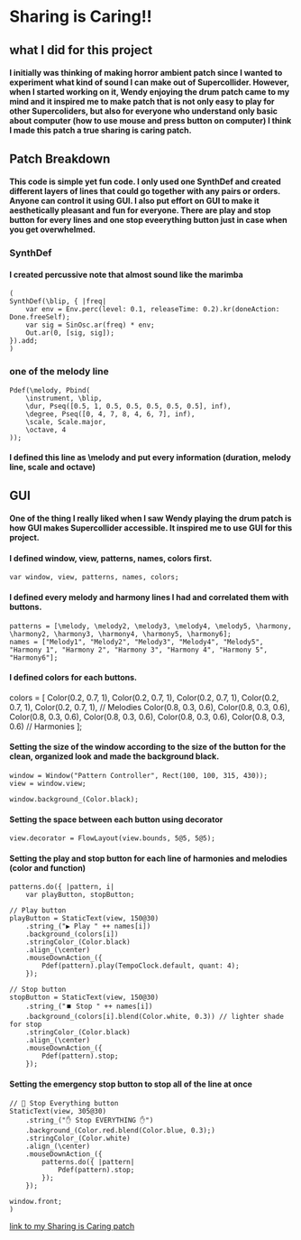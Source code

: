 # Sharing is Caring!!

## what I did for this project

#### I initially was thinking of making horror ambient patch since I wanted to experiment what kind of sound I can make out of Supercollider. However, when I started working on it, Wendy enjoying the drum patch came to my mind and it inspired me to make patch that is not only easy to play for other Supercoliders, but also for everyone who understand only basic about computer (how to use mouse and press button on computer) I think I made this patch a true sharing is caring patch.

## Patch Breakdown

#### This code is simple yet fun code. I only used one SynthDef and created different layers of lines that could go together with any pairs or orders. Anyone can control it using GUI. I also put effort on GUI to make it aesthetically pleasant and fun for everyone. There are play and stop button for every lines and one stop eveerything button just in case when you get overwhelmed.

### SynthDef

#### I created percussive note that almost sound like the marimba


    (
    SynthDef(\blip, { |freq|
        var env = Env.perc(level: 0.1, releaseTime: 0.2).kr(doneAction: Done.freeSelf);
        var sig = SinOsc.ar(freq) * env;
        Out.ar(0, [sig, sig]);
    }).add;
    ) 
 

### one of the melody line

    Pdef(\melody, Pbind(
        \instrument, \blip,
        \dur, Pseq([0.5, 1, 0.5, 0.5, 0.5, 0.5, 0.5], inf),
        \degree, Pseq([0, 4, 7, 8, 4, 6, 7], inf),
        \scale, Scale.major,
        \octave, 4
    ));

#### I defined this line as \melody and put every information (duration, melody line, scale and octave)

## GUI

#### One of the thing I really liked when I saw Wendy playing the drum patch is how GUI makes Supercollider accessible. It inspired me to use GUI for this project.

#### I defined window, view, patterns, names, colors first.

    
    var window, view, patterns, names, colors;

#### I defined every melody and harmony lines I had and correlated them with buttons.

    patterns = [\melody, \melody2, \melody3, \melody4, \melody5, \harmony, \harmony2, \harmony3, \harmony4, \harmony5, \harmony6];
    names = ["Melody1", "Melody2", "Melody3", "Melody4", "Melody5", "Harmony 1", "Harmony 2", "Harmony 3", "Harmony 4", "Harmony 5", "Harmony6"];

#### I defined colors for each buttons.

colors = [
	Color(0.2, 0.7, 1), Color(0.2, 0.7, 1), Color(0.2, 0.7, 1), Color(0.2, 0.7, 1), Color(0.2, 0.7, 1),  // Melodies
	Color(0.8, 0.3, 0.6), Color(0.8, 0.3, 0.6), Color(0.8, 0.3, 0.6), Color(0.8, 0.3, 0.6), Color(0.8, 0.3, 0.6), Color(0.8, 0.3, 0.6) // Harmonies
];

#### Setting the size of the window according to the size of the button for the clean, organized look and made the background black.

    window = Window("Pattern Controller", Rect(100, 100, 315, 430));
    view = window.view;

    window.background_(Color.black);


#### Setting the space between each button using decorator

    view.decorator = FlowLayout(view.bounds, 5@5, 5@5);

#### Setting the play and stop button for each line of harmonies and melodies (color and function)

    patterns.do({ |pattern, i|
        var playButton, stopButton;

	// Play button
	playButton = StaticText(view, 150@30)
		.string_("▶️ Play " ++ names[i])
		.background_(colors[i])
		.stringColor_(Color.black)
		.align_(\center)
		.mouseDownAction_({
			Pdef(pattern).play(TempoClock.default, quant: 4);
		});

	// Stop button
	stopButton = StaticText(view, 150@30)
		.string_("⏹️ Stop " ++ names[i])
		.background_(colors[i].blend(Color.white, 0.3)) // lighter shade for stop
		.stringColor_(Color.black)
		.align_(\center)
		.mouseDownAction_({
			Pdef(pattern).stop;
		});

#### Setting the emergency stop button to stop all of the line at once

    // 🚫 Stop Everything button
    StaticText(view, 305@30)
        .string_("✋ Stop EVERYTHING ✋")
        .background_(Color.red.blend(Color.blue, 0.3);)
        .stringColor_(Color.white)
        .align_(\center)
        .mouseDownAction_({
            patterns.do({ |pattern|
                Pdef(pattern).stop;
            });
        });

    window.front;
    )

[link to my Sharing is Caring patch](https://github.com/koyosak/sc/blob/main/Sharing%20is%20Caring/Sharing_is_Caring_Code.scd)
